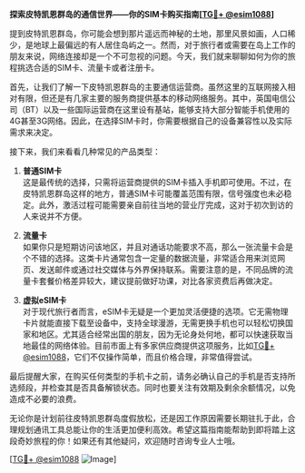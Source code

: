 **探索皮特凯恩群岛的通信世界——你的SIM卡购买指南[[TG💪+ @esim1088](https://t.me/s/esim1088)]**

提到皮特凯恩群岛，你可能会想到那片遥远而神秘的土地，那里风景如画，人口稀少，是地球上最偏远的有人居住岛屿之一。然而，对于旅行者或需要在岛上工作的朋友来说，网络连接却是一个不可忽视的问题。今天，我们就来聊聊如何为你的旅程挑选合适的SIM卡、流量卡或者注册卡。

首先，让我们了解一下皮特凯恩群岛的主要通信运营商。虽然这里的互联网接入相对有限，但还是有几家主要的服务商提供基本的移动网络服务。其中，英国电信公司（BT）以及一些国际运营商在这里设有基站，能够支持大部分智能手机使用的4G甚至3G网络。因此，在选择SIM卡时，你需要根据自己的设备兼容性以及实际需求来决定。

接下来，我们来看看几种常见的产品类型：

1. **普通SIM卡**  
   这是最传统的选择，只需将运营商提供的SIM卡插入手机即可使用。不过，在皮特凯恩群岛这样的地方，普通SIM卡可能覆盖范围有限，信号强度也未必稳定。此外，激活过程可能需要亲自前往当地的营业厅完成，这对于初次到访的人来说并不方便。

2. **流量卡**  
   如果你只是短期访问该地区，并且对通话功能要求不高，那么一张流量卡会是个不错的选择。这类卡片通常包含一定量的数据流量，非常适合用来浏览网页、发送邮件或通过社交媒体与外界保持联系。需要注意的是，不同品牌的流量卡套餐价格差异较大，建议提前做好功课，对比各家资费后再做决定。

3. **虚拟eSIM卡**  
   对于现代旅行者而言，eSIM卡无疑是一个更加灵活便捷的选项。它无需物理卡片就能直接下载至设备中，支持全球漫游，无需更换手机也可以轻松切换国家和地区。尤其适合经常出国的朋友，因为无论身处何地，都可以快速获取当地最佳的网络体验。目前市面上有多家供应商提供这项服务，比如[TG💪+ @esim1088](https://t.me/s/esim1088)，它们不仅操作简单，而且价格合理，非常值得尝试。

最后提醒大家，在购买任何类型的手机卡之前，请务必确认自己的手机是否支持所选频段，并检查其是否具备解锁状态。同时也要关注有效期及剩余余额情况，以免造成不必要的浪费。

无论你是计划前往皮特凯恩群岛度假放松，还是因工作原因需要长期驻扎于此，合理规划通讯工具总能让你的生活更加便利高效。希望这篇指南能帮助到即将踏上这段奇妙旅程的你！如果还有其他疑问，欢迎随时咨询专业人士哦。

[[TG💪+ @esim1088](https://t.me/s/esim1088) ![Image](https://i.postimg.cc/4NQfJmqS/Snipaste-2025-05-13-00-14-12.png)]